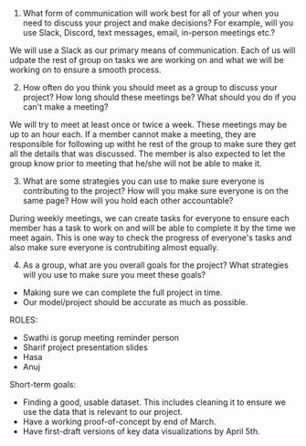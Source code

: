 1. What form of communication will work best for all of your when you need to discuss your project and make decisions? For example, will you use Slack, Discord, text messages, email, in-person meetings etc.?


We will use a Slack as our primary means of communication. Each of us will udpate the rest of group on tasks we are working on and what we will be working on to ensure a smooth process.


2. How often do you think you should meet as a group to discuss your project? How long should these meetings be? What should you do if you can't make a meeting?


We will try to meet at least once or twice a week. These meetings may be up to an hour each. If a member cannot make a meeting, they are responsible for following up witht he rest of the group to make sure they get all the details that was discussed. The member is also expected to let the group know prior to meeting that he/she will not be able to make it. 


3. What are some strategies you can use to make sure everyone is contributing to the project? How will you make sure everyone is on the same page? How will you hold each other accountable?


During weekly meetings, we can create tasks for everyone to ensure each member has a task to work on and will be able to complete it by the time we meet again. This is one way to check the progress of everyone's tasks and also make sure everyone is contrubiting almost equally. 


4. As a group, what are you overall goals for the project? What strategies will you use to make sure you meet these goals?
- Making sure we can complete the full project in time.
- Our model/project should be accurate as much as possible. 


ROLES:
- Swathi is gorup meeting reminder person 
- Sharif project presentation slides
- Hasa 
- Anuj 


Short-term goals:
- Finding a good, usable dataset. This includes cleaning it to ensure we use the data that is relevant to our project.
- Have a working proof-of-concept by end of March.
- Have first-draft versions of key data visualizations by April 5th.

